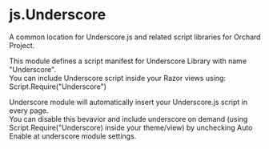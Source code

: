 js.Underscore
=============

A common location for Underscore.js and related script libraries for Orchard Project.

This module defines a script manifest for Underscore Library with name "Underscore".<br>
You can include Underscore script inside your Razor views using:<br>
Script.Require("Underscore")<br>

Underscore module will automatically insert your Underscore.js script in every page.<br>
You can disable this bevavior and include underscore on demand (using Script.Require("Underscore) inside your theme/view) by unchecking Auto Enable at underscore module settings.<br>